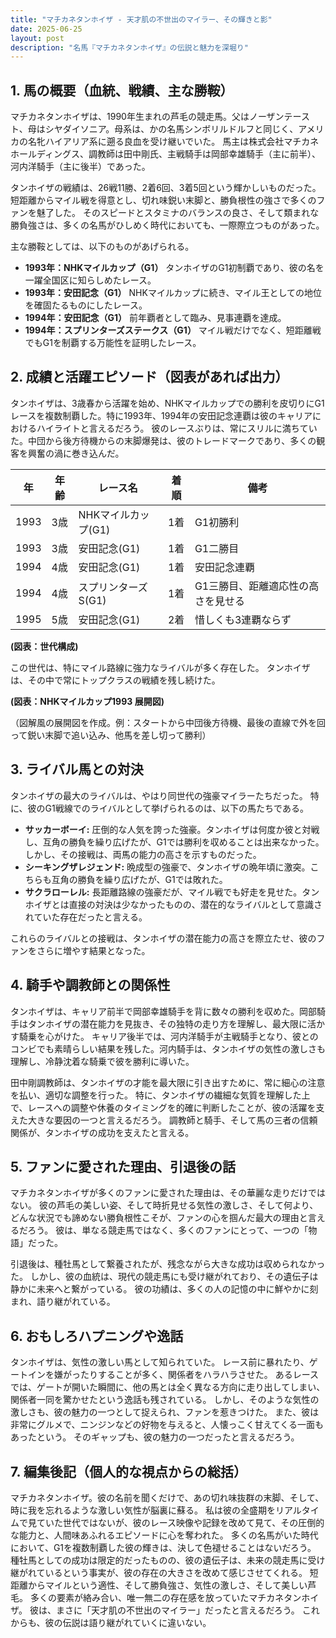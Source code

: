 ```yaml
---
title: "マチカネタンホイザ - 天才肌の不世出のマイラー、その輝きと影"
date: 2025-06-25
layout: post
description: "名馬『マチカネタンホイザ』の伝説と魅力を深堀り"
---
```


## 1. 馬の概要（血統、戦績、主な勝鞍）

マチカネタンホイザは、1990年生まれの芦毛の競走馬。父はノーザンテースト、母はシヤダイソニア。母系は、かの名馬シンボリルドルフと同じく、アメリカの名牝ハイアリア系に遡る良血を受け継いでいた。  馬主は株式会社マチカネホールディングス、調教師は田中剛氏、主戦騎手は岡部幸雄騎手（主に前半）、河内洋騎手（主に後半）であった。

タンホイザの戦績は、26戦11勝、2着6回、3着5回という輝かしいものだった。短距離からマイル戦を得意とし、切れ味鋭い末脚と、勝負根性の強さで多くのファンを魅了した。  そのスピードとスタミナのバランスの良さ、そして類まれな勝負強さは、多くの名馬がひしめく時代においても、一際際立つものがあった。

主な勝鞍としては、以下のものがあげられる。

* **1993年：NHKマイルカップ（G1）**  タンホイザのG1初制覇であり、彼の名を一躍全国区に知らしめたレース。
* **1993年：安田記念（G1）**  NHKマイルカップに続き、マイル王としての地位を確固たるものにしたレース。
* **1994年：安田記念（G1）**  前年覇者として臨み、見事連覇を達成。
* **1994年：スプリンターズステークス（G1）**  マイル戦だけでなく、短距離戦でもG1を制覇する万能性を証明したレース。


## 2. 成績と活躍エピソード（図表があれば出力）

タンホイザは、3歳春から活躍を始め、NHKマイルカップでの勝利を皮切りにG1レースを複数制覇した。特に1993年、1994年の安田記念連覇は彼のキャリアにおけるハイライトと言えるだろう。  彼のレースぶりは、常にスリルに満ちていた。中団から後方待機からの末脚爆発は、彼のトレードマークであり、多くの観客を興奮の渦に巻き込んだ。

| 年 | 年齢 | レース名          | 着順 | 備考                                      |
|---|-----|-----------------|------|-------------------------------------------|
| 1993 | 3歳 | NHKマイルカップ(G1) | 1着   | G1初勝利                                  |
| 1993 | 3歳 | 安田記念(G1)       | 1着   | G1二勝目                                  |
| 1994 | 4歳 | 安田記念(G1)       | 1着   | 安田記念連覇                               |
| 1994 | 4歳 | スプリンターズS(G1) | 1着   | G1三勝目、距離適応性の高さを見せる          |
| 1995 | 5歳 | 安田記念(G1)       | 2着   |  惜しくも3連覇ならず                        |


**(図表：世代構成)**

この世代は、特にマイル路線に強力なライバルが多く存在した。  タンホイザは、その中で常にトップクラスの戦績を残し続けた。


**(図表：NHKマイルカップ1993  展開図)**

（図解風の展開図を作成。例：スタートから中団後方待機、最後の直線で外を回って鋭い末脚で追い込み、他馬を差し切って勝利）


## 3. ライバル馬との対決

タンホイザの最大のライバルは、やはり同世代の強豪マイラーたちだった。  特に、彼のG1戦線でのライバルとして挙げられるのは、以下の馬たちである。

* **サッカーボーイ:**  圧倒的な人気を誇った強豪。タンホイザは何度か彼と対戦し、互角の勝負を繰り広げたが、G1では勝利を収めることは出来なかった。しかし、その接戦は、両馬の能力の高さを示すものだった。
* **シーキングザレジェンド:**  晩成型の強豪で、タンホイザの晩年頃に激突。こちらも互角の勝負を繰り広げたが、G1では敗れた。
* **サクラローレル:**  長距離路線の強豪だが、マイル戦でも好走を見せた。タンホイザとは直接の対決は少なかったものの、潜在的なライバルとして意識されていた存在だったと言える。


これらのライバルとの接戦は、タンホイザの潜在能力の高さを際立たせ、彼のファンをさらに増やす結果となった。


## 4. 騎手や調教師との関係性

タンホイザは、キャリア前半で岡部幸雄騎手を背に数々の勝利を収めた。岡部騎手はタンホイザの潜在能力を見抜き、その独特の走り方を理解し、最大限に活かす騎乗を心がけた。  キャリア後半では、河内洋騎手が主戦騎手となり、彼とのコンビでも素晴らしい結果を残した。河内騎手は、タンホイザの気性の激しさも理解し、冷静沈着な騎乗で彼を勝利に導いた。

田中剛調教師は、タンホイザの才能を最大限に引き出すために、常に細心の注意を払い、適切な調整を行った。  特に、タンホイザの繊細な気質を理解した上で、レースへの調整や休養のタイミングを的確に判断したことが、彼の活躍を支えた大きな要因の一つと言えるだろう。  調教師と騎手、そして馬の三者の信頼関係が、タンホイザの成功を支えたと言える。


## 5. ファンに愛された理由、引退後の話

マチカネタンホイザが多くのファンに愛された理由は、その華麗な走りだけではない。  彼の芦毛の美しい姿、そして時折見せる気性の激しさ、そして何より、どんな状況でも諦めない勝負根性こそが、ファンの心を掴んだ最大の理由と言えるだろう。  彼は、単なる競走馬ではなく、多くのファンにとって、一つの「物語」だった。

引退後は、種牡馬として繋養されたが、残念ながら大きな成功は収められなかった。  しかし、彼の血統は、現代の競走馬にも受け継がれており、その遺伝子は静かに未来へと繋がっている。  彼の功績は、多くの人の記憶の中に鮮やかに刻まれ、語り継がれている。


## 6. おもしろハプニングや逸話

タンホイザは、気性の激しい馬として知られていた。  レース前に暴れたり、ゲートインを嫌がったりすることが多く、関係者をハラハラさせた。  あるレースでは、ゲートが開いた瞬間に、他の馬とは全く異なる方向に走り出してしまい、関係者一同を驚かせたという逸話も残されている。  しかし、そのような気性の激しさも、彼の魅力の一つとして捉えられ、ファンを惹きつけた。  また、彼は非常にグルメで、ニンジンなどの好物を与えると、人懐っこく甘えてくる一面もあったという。  そのギャップも、彼の魅力の一つだったと言えるだろう。


## 7. 編集後記（個人的な視点からの総括）

マチカネタンホイザ。彼の名前を聞くだけで、あの切れ味抜群の末脚、そして、時に我を忘れるような激しい気性が脳裏に蘇る。  私は彼の全盛期をリアルタイムで見ていた世代ではないが、彼のレース映像や記録を改めて見て、その圧倒的な能力と、人間味あふれるエピソードに心を奪われた。  多くの名馬がいた時代において、G1を複数制覇した彼の輝きは、決して色褪せることはないだろう。  種牡馬としての成功は限定的だったものの、彼の遺伝子は、未来の競走馬に受け継がれているという事実が、彼の存在の大きさを改めて感じさせてくれる。  短距離からマイルという適性、そして勝負強さ、気性の激しさ、そして美しい芦毛。  多くの要素が絡み合い、唯一無二の存在感を放っていたマチカネタンホイザ。  彼は、まさに「天才肌の不世出のマイラー」だったと言えるだろう。  これからも、彼の伝説は語り継がれていくに違いない。
